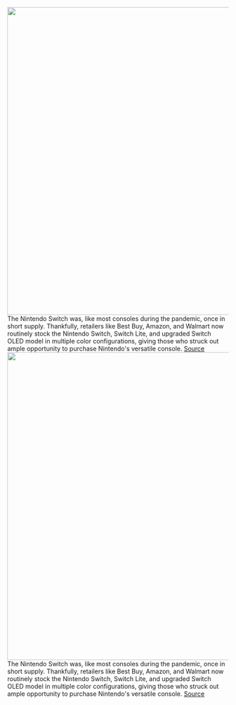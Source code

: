 <img src='https://cdn.vox-cdn.com/thumbor/EOPvjWrERrRKotZOVx7b8yOw-t0=/0x0:1620x1080/1200x800/filters:focal(681x411:939x669)/cdn.vox-cdn.com/uploads/chorus_image/image/66793959/switcholedmodel.11.jpg' width='700px' /><br/>
The Nintendo Switch was, like most consoles during the pandemic, once in short supply. Thankfully, retailers like Best Buy, Amazon, and Walmart now routinely stock the Nintendo Switch, Switch Lite, and upgraded Switch OLED model in multiple color configurations, giving those who struck out ample opportunity to purchase Nintendo's versatile console.
<a href='https://www.theverge.com/21257643/nintendo-switch-lite-oled-how-to-buy-in-stock'> Source <a/><img src='https://cdn.vox-cdn.com/thumbor/EOPvjWrERrRKotZOVx7b8yOw-t0=/0x0:1620x1080/1200x800/filters:focal(681x411:939x669)/cdn.vox-cdn.com/uploads/chorus_image/image/66793959/switcholedmodel.11.jpg' width='700px' /><br/>
The Nintendo Switch was, like most consoles during the pandemic, once in short supply. Thankfully, retailers like Best Buy, Amazon, and Walmart now routinely stock the Nintendo Switch, Switch Lite, and upgraded Switch OLED model in multiple color configurations, giving those who struck out ample opportunity to purchase Nintendo's versatile console.
<a href='https://www.theverge.com/21257643/nintendo-switch-lite-oled-how-to-buy-in-stock'> Source <a/>
